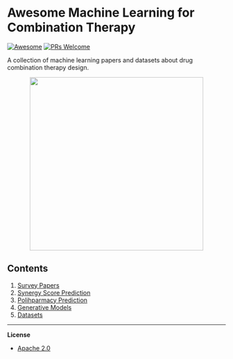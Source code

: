 # Awesome Machine Learning for Combination Therapy
[![Awesome](https://cdn.rawgit.com/sindresorhus/awesome/d7305f38d29fed78fa85652e3a63e154dd8e8829/media/badge.svg)](https://github.com/sindresorhus/awesome)
[![PRs Welcome](https://img.shields.io/badge/PRs-welcome-brightgreen.svg?style=flat-square)](http://makeapullrequest.com)

A collection of machine learning papers and datasets about drug combination therapy design.

<p align="center">
  <img width="400" src="https://www.nridigital.com/wp-content/uploads/2018/10/pill.jpg">
</p>

## Contents  

1. [Survey Papers]()  
2. [Synergy Score Prediction]()  
3. [Polihparmacy Prediction]()
4. [Generative Models]()
5. [Datasets]()  

--------------------------------------------------------------------------------

**License**

- [Apache 2.0](https://github.com/AstraZeneca/awesome-machine-learning-for-combination-therapy/blob/master/LICENSE)
